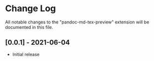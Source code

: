 # Change Log

All notable changes to the "pandoc-md-tex-preview" extension will be documented in this file.

## [0.0.1] - 2021-06-04

- Initial release